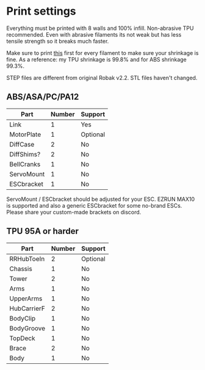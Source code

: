 # Print settings

Everything must be printed with 8 walls and 100% infill. Non-abrasive TPU recommended. Even with abrasive filaments its not weak but has less tensile strength so it breaks much faster.

Make sure to print [this](/Calibration.stl) first for every filament to make sure your shrinkage is fine. As a reference: my TPU shrinkage is 99.8% and for ABS shrinkage 99.3%.

STEP files are different from original Robak v2.2. STL files haven't changed.

## ABS/ASA/PC/PA12

Part | Number | Support
--- | --- | ---
Link | 1 | Yes
MotorPlate | 1 | Optional
DiffCase | 2 | No
DiffShims? | 2 | No
BellCranks | 1 | No
ServoMount | 1 | No
ESCbracket | 1 | No

ServoMount / ESCbracket should be adjusted for your ESC. EZRUN MAX10 is supported and also a generic ESCbracket for some no-brand ESCs. Please share your custom-made brackets on discord.

## TPU 95A or harder

Part | Number | Support
--- | --- | ---
RRHubToeIn | 2 | Optional
Chassis | 1 | No
Tower | 2 | No
Arms | 1 | No
UpperArms | 1 | No
HubCarrierF | 2 | No
BodyClip | 1 | No
BodyGroove | 1 | No
TopDeck | 1 | No
Brace | 2 | No
Body | 1 | No